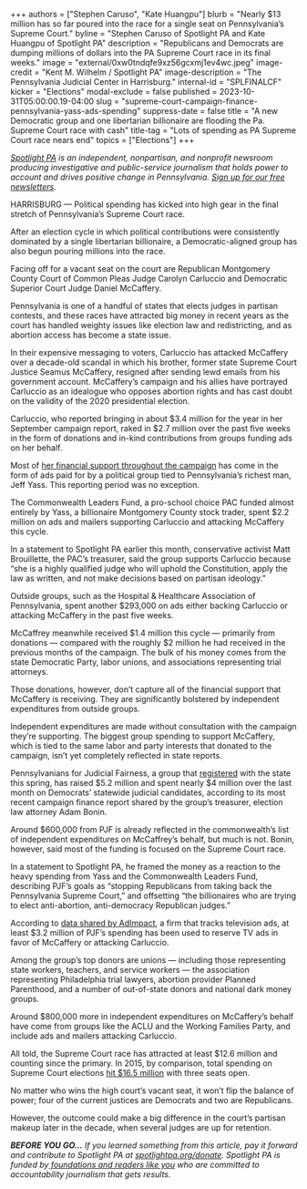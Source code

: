 +++
authors = ["Stephen Caruso", "Kate Huangpu"]
blurb = "Nearly $13 million has so far poured into the race for a single seat on Pennsylvania’s Supreme Court."
byline = "Stephen Caruso of Spotlight PA and Kate Huangpu of Spotlight PA"
description = "Republicans and Democrats are dumping millions of dollars into the PA Supreme Court race in its final weeks."
image = "external/0xw0tndqfe9xz56gcxmj1ev4wc.jpeg"
image-credit = "Kent M. Wilhelm / Spotlight PA"
image-description = "The Pennsylvania Judicial Center in Harrisburg."
internal-id = "SPLFINALCF"
kicker = "Elections"
modal-exclude = false
published = 2023-10-31T05:00:00.19-04:00
slug = "supreme-court-campaign-finance-pennsylvania-yass-ads-spending"
suppress-date = false
title = "A new Democratic group and one libertarian billionaire are flooding the Pa. Supreme Court race with cash"
title-tag = "Lots of spending as PA Supreme Court race nears end"
topics = ["Elections"]
+++

<a href="https://www.spotlightpa.org/"><em>Spotlight PA</em></a><em> is an independent, nonpartisan, and nonprofit newsroom producing investigative and public-service journalism that holds power to account and drives positive change in Pennsylvania. </em><a href="https://www.spotlightpa.org/newsletters"><em>Sign up for our free newsletters</em></a><em>.</em>

HARRISBURG — Political spending has kicked into high gear in the final stretch of Pennsylvania’s Supreme Court race.

After an election cycle in which political contributions were consistently dominated by a single libertarian billionaire, a Democratic-aligned group has also begun pouring millions into the race.

Facing off for a vacant seat on the court are Republican Montgomery County Court of Common Pleas Judge Carolyn Carluccio and Democratic Superior Court Judge Daniel McCaffery.

<script src="https://www.spotlightpa.org/embed.js" async></script><div data-spl-embed-version="1" data-spl-src="https://www.spotlightpa.org/embeds/newsletter/"></div>

Pennsylvania is one of a handful of states that elects judges in partisan contests, and these races have attracted big money in recent years as the court has handled weighty issues like election law and redistricting, and as abortion access has become a state issue.

In their expensive messaging to voters, Carluccio has attacked McCaffery over a decade-old scandal in which his brother, former state Supreme Court Justice Seamus McCaffery, resigned after sending lewd emails from his government account. McCaffery’s campaign and his allies have portrayed Carluccio as an idealogue who opposes abortion rights and has cast doubt on the validity of the 2020 presidential election.

Carluccio, who reported bringing in about $3.4 million for the year in her September campaign report, raked in $2.7 million over the past five weeks in the form of donations and in-kind contributions from groups funding ads on her behalf.

Most of <a href="https://www.spotlightpa.org/news/2023/10/pennsylvania-judicial-court-elections-jeff-yass-campaign-finance/">her financial support throughout the campaign</a> has come in the form of ads paid for by a political group tied to Pennsylvania’s richest man, Jeff Yass. This reporting period was no exception.

The Commonwealth Leaders Fund, a pro-school choice PAC funded almost entirely by Yass, a billionaire Montgomery County stock trader, spent $2.2 million on ads and mailers supporting Carluccio and attacking McCaffery this cycle.

In a statement to Spotlight PA earlier this month, conservative activist Matt Brouillette, the PAC’s treasurer, said the group supports Carluccio because “she is a highly qualified judge who will uphold the Constitution, apply the law as written, and not make decisions based on partisan ideology.”

Outside groups, such as the Hospital &amp; Healthcare Association of Pennsylvania, spent another $293,000 on ads either backing Carluccio or attacking McCaffery in the past five weeks.

McCaffrey meanwhile received $1.4 million this cycle — primarily from donations — compared with the roughly $2 million he had received in the previous months of the campaign. The bulk of his money comes from the state Democratic Party, labor unions, and associations representing trial attorneys.

Those donations, however, don’t capture all of the financial support that McCaffery is receiving. They are significantly bolstered by independent expenditures from outside groups.

Independent expenditures are made without consultation with the campaign they’re supporting. The biggest group spending to support McCaffery, which is tied to the same labor and party interests that donated to the campaign, isn’t yet completely reflected in state reports.

Pennsylvanians for Judicial Fairness, a group that <a href="https://www.pavoterservices.pa.gov/ElectionInfo/CommitteeInfo.aspx?ID=21120">registered</a> with the state this spring, has raised $5.2 million and spent nearly $4 million over the last month on Democrats’ statewide judicial candidates, according to its most recent campaign finance report shared by the group’s treasurer, election law attorney Adam Bonin.

Around $600,000 from PJF is already reflected in the commonwealth’s list of independent expenditures on McCaffrey’s behalf, but much is not. Bonin, however, said most of the funding is focused on the Supreme Court race.

In a statement to Spotlight PA, he framed the money as a reaction to the heavy spending from Yass and the Commonwealth Leaders Fund, describing PJF’s goals as “stopping Republicans from taking back the Pennsylvania Supreme Court,” and offsetting “the billionaires who are trying to elect anti-abortion, anti-democracy Republican judges.”

According to <a href="https://x.com/AdImpact_Pol/status/1716903629825905075?s=20">data shared by AdImpact</a>, a firm that tracks television ads, at least $3.2 million of PJF’s spending has been used to reserve TV ads in favor of McCaffery or attacking Carluccio.

Among the group’s top donors are unions — including those representing state workers, teachers, and service workers — the association representing Philadelphia trial lawyers, abortion provider Planned Parenthood, and a number of out-of-state donors and national dark money groups.

Around $800,000 more in independent expenditures on McCaffery’s behalf have come from groups like the ACLU and the Working Families Party, and include ads and mailers attacking Carluccio.

<script src="https://www.spotlightpa.org/embed.js" async></script><div data-spl-embed-version="1" data-spl-src="https://www.spotlightpa.org/embeds/donate/"></div>

All told, the Supreme Court race has attracted at least $12.6 million and counting since the primary. In 2015, by comparison, total spending on Supreme Court elections <a href="https://www.brennancenter.org/our-work/analysis-opinion/spending-pennsylvania-supreme-court-race-tops-out-over-165-million">hit $16.5 million</a> with three seats open.

No matter who wins the high court’s vacant seat, it won’t flip the balance of power; four of the current justices are Democrats and two are Republicans.

However, the outcome could make a big difference in the court’s partisan makeup later in the decade, when several judges are up for retention.

<strong><em>BEFORE YOU GO…</em></strong><em> If you learned something from this article, pay it forward and contribute to Spotlight PA at </em><a href="http://spotlightpa.org/donate"><em>spotlightpa.org/donate</em></a><em>. Spotlight PA is funded by</em><a href="https://www.spotlightpa.org/support"><em> foundations and readers like you</em></a><em> who are committed to accountability journalism that gets results.</em>

